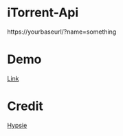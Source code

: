 # iTorrent-Api
https://yourbaseurl/?name=something

# Demo
[Link](http://api1.unaux.com/?name=pirates%20of%20the%20caribbean)

# Credit
[Hypsie](https://github.com/Hypsie)
